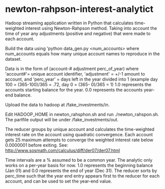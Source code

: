 newton-rahpson-interest-analytict
=================================

Hadoop streaming application written in Python that calculates time-weighted interest using Newton-Rahpson method.
Taking into account the time of year any adjustments (positive and negative) that were made to each account. 

Build the data using 'python data_gen.py <num_accounts> where num_accounts equals how many 
unique account names to reproduce in the dataset. 

Data is in the form of (account-# adjustment perc_of_year) where
'account#'= unique account identifier,
'adjustment' = +/-1 amount to account, and 
'perc_year' = days left in the year divided into 1 (example day 100 = (365-100)/365 = .72, day 0 = (365- 0)/365 = 1)
1.0 represents the accounts starting balance for the year. 
0.0 represents the accounts year-end balance. 

Upload the data to hadoop at /fake_investments/in.

Edit HADOOP_HOME in newton_rahsphon.sh and run ./newton_rahspon.sh. The partfile output will be under /fake_investments/out. 

The reducer groups by unique account and calculates the time-weighted interest rate on the account using quadratic convergence. Each account gets 25 maximum attempts to converge the weighted interest rate below 0.0000001 before exiting. 
See: http://www.sosmath.com/calculus/diff/der07/der07.html

Time intervals are a % assumed to be a common year. The analytic only works on a per-year basis for now. 
1.0 represents the beginning balance (Jan 01) and 0.0 represents the end of year (Dec 31). The reducer sorts by perc_time such that
the year end entry appears first to the reducer for each account, and can be used to set the year-end value.
